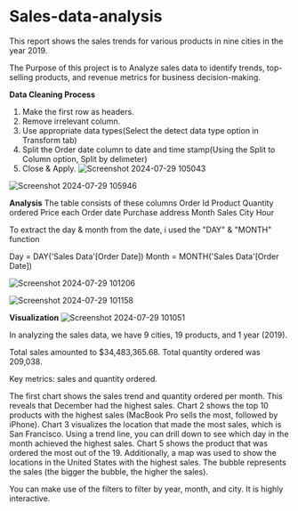 # Sales-data-analysis
This report shows the sales trends for various products in nine cities in the year 2019.

The Purpose of this project is to Analyze sales data to identify trends, top-selling products, and revenue metrics for
business decision-making.

**Data Cleaning Process**
1. Make the first row as headers.
2. Remove irrelevant column.
3. Use appropriate data types(Select the detect data type option in Transform tab)
4. Split the Order date column to date and time stamp(Using the Split to Column option, Split by delimeter)
5. Close & Apply.
![Screenshot 2024-07-29 105043](https://github.com/user-attachments/assets/e64f1d2e-e453-4f5e-8c41-b0d29e816de8)

![Screenshot 2024-07-29 105946](https://github.com/user-attachments/assets/d11f248c-279e-4868-a3cc-05fa33b6ed50)

**Analysis**
The table consists of these columns
Order Id
Product
Quantity ordered
Price each
Order date
Purchase address
Month
Sales
City
Hour

To extract the day & month from the date, i used the "DAY" & "MONTH" function

Day = DAY('Sales Data'[Order Date])
Month = MONTH('Sales Data'[Order Date])


![Screenshot 2024-07-29 101206](https://github.com/user-attachments/assets/769709f4-c9fd-41de-9850-4f7e52d9917f)

![Screenshot 2024-07-29 101158](https://github.com/user-attachments/assets/f33577d5-a517-4480-84eb-49fe18eaffc6)


**Visualization**
![Screenshot 2024-07-29 101051](https://github.com/user-attachments/assets/4e8fd649-99f9-48f4-ba20-57b516cf0145)


In analyzing the sales data, we have 9 cities, 19 products, and 1 year (2019).

Total sales amounted to $34,483,365.68.
Total quantity ordered was 209,038.

Key metrics: sales and quantity ordered.

The first chart shows the sales trend and quantity ordered per month. This reveals that December had the highest sales.
Chart 2 shows the top 10 products with the highest sales (MacBook Pro sells the most, followed by iPhone).
Chart 3 visualizes the location that made the most sales, which is San Francisco.
Using a trend line, you can drill down to see which day in the month achieved the highest sales.
Chart 5 shows the product that was ordered the most out of the 19.
Additionally, a map was used to show the locations in the United States with the highest sales. The bubble represents the sales (the bigger the bubble, the higher the sales).

You can make use of the filters to filter by year, month, and city. It is highly interactive.

